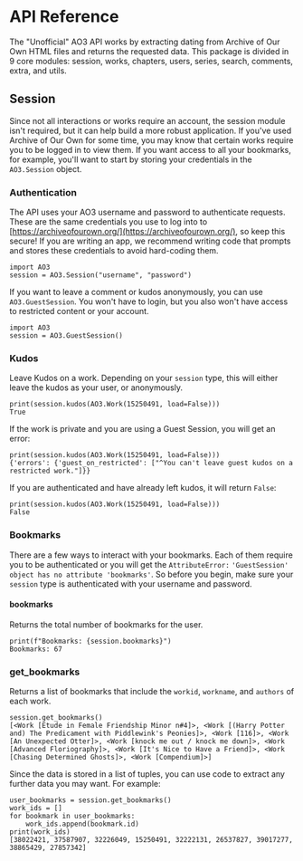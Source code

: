 # API Reference 

The "Unofficial" AO3 API works by extracting dating from Archive of Our Own HTML files and returns the requested data. This package is divided in 9 core modules: session, works, chapters, users, series, search, comments, extra, and utils.

## Session

Since not all interactions or works require an account, the session module isn't required, but it can help build a more robust application. If you've used Archive of Our Own for some time, you may know that certain works require you to be logged in to view them. If you want access to all your bookmarks, for example, you'll want to start by storing your credentials in the `AO3.Session` object.

### Authentication

The API uses your AO3 username and password to authenticate requests. These are the same credentials you use to log into to [https://archiveofourown.org/](https://archiveofourown.org/), so keep this secure! If you are writing an app, we recommend writing code that prompts and stores these credentials to avoid hard-coding them.
```
import AO3
session = AO3.Session("username", "password")
```

If you want to leave a comment or kudos anonymously, you can use `AO3.GuestSession`. You won't have to login, but you also won't have access to restricted content or your account. 
```
import AO3
session = AO3.GuestSession()
```

### Kudos

Leave Kudos on a work. Depending on your `session` type, this will either leave the kudos as your user, or anonymously. 
```
print(session.kudos(AO3.Work(15250491, load=False)))
True
```

If the work is private and you are using a Guest Session, you will get an error:
```
print(session.kudos(AO3.Work(15250491, load=False)))
{'errors': {'guest_on_restricted': ["^You can't leave guest kudos on a restricted work."]}}
```

If you are authenticated and have already left kudos, it will return `False`:
```
print(session.kudos(AO3.Work(15250491, load=False)))
False
```

### Bookmarks

There are a few ways to interact with your bookmarks. Each of them require you to be authenticated or you will get the `AttributeError:` `'GuestSession' object has no attribute 'bookmarks'`. So before you begin, make sure your `session` type is authenticated with your username and password. 


#### bookmarks 

Returns the total number of bookmarks for the user. 
```
print(f"Bookmarks: {session.bookmarks}")
Bookmarks: 67
```

### get_bookmarks
Returns a list of bookmarks that include the `workid`, `workname`, and `authors` of each work. 
```
session.get_bookmarks()
[<Work [Etude in Female Friendship Minor n#4]>, <Work [(Harry Potter and) The Predicament with Piddlewink's Peonies]>, <Work [116]>, <Work [An Unexpected Otter]>, <Work [knock me out / knock me down]>, <Work [Advanced Floriography]>, <Work [It's Nice to Have a Friend]>, <Work [Chasing Determined Ghosts]>, <Work [Compendium]>]
```

Since the data is stored in a list of tuples, you can use code to extract any further data you may want.  For example: 
```
user_bookmarks = session.get_bookmarks()
work_ids = []
for bookmark in user_bookmarks:
	work_ids.append(bookmark.id)
print(work_ids)
[38022421, 37587907, 32226049, 15250491, 32222131, 26537827, 39017277, 38865429, 27857342]
```
